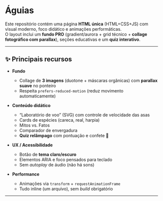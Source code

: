 # Águias

Este repositório contém uma página **HTML única** (HTML+CSS+JS) com visual moderno, foco didático e animações performáticas.  
O layout inclui um **fundo PRO** (gradient/aurora + grid técnico + **collage fotográfico com parallax**), seções educativas e um **quiz interativo**.

---

## ✨ Principais recursos

- **Fundo**
  - Collage de **3 imagens** (duotone + máscaras orgânicas) com **parallax suave** no ponteiro
  - Respeita `prefers-reduced-motion` (reduz movimento automaticamente)

- **Conteúdo didático**
  - “Laboratório de voo” (SVG) com controle de velocidade das asas
  - Cards de espécies (careca, real, harpia)
  - Mitos vs. Fatos
  - Comparador de envergadura
  - **Quiz relâmpago** com pontuação e confete 🎉

- **UX / Acessibilidade**
  - Botão de **tema claro/escuro**
  - Elementos ARIA e foco pensados para teclado
  - Sem *autoplay* de áudio (não há sons)

- **Performance**
  - Animações via `transform` + `requestAnimationFrame`
  - Tudo inline (um arquivo), sem *build* obrigatório

---

